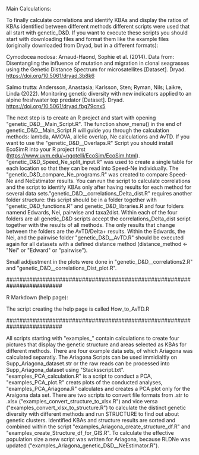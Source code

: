 Main Calculations:


To finally calculate correlations and identify KBAs and display the ratios of KBAs identified between different methods different scripts were used that all start with genetic_D&D. 
If you want to execute these scripts you should start with downloading files and format them like the example files (originally downloaded from Dryad, but in a different formats): 


Cymodocea nodosa: Arnaud-Haond, Sophie et al. (2014). Data from: Disentangling the influence of mutation and migration in clonal seagrasses using the Genetic Distance Spectrum for microsatellites [Dataset]. Dryad. https://doi.org/10.5061/dryad.3b8k6 


Salmo trutta: Andersson, Anastasia; Karlsson, Sten; Ryman, Nils; Laikre, Linda (2022). Monitoring genetic diversity with new indicators applied to an alpine freshwater top predator [Dataset]. Dryad. https://doi.org/10.5061/dryad.fbg79cnx5 

The next step is tp create an R project and start with opening "genetic_D&D__Main_Script.R". The function show_menu() in the end of genetic_D&D__Main_Script.R will guide you through the calculation methods: lambda, AMOVA, allelic overlap, Ne calculations and AvTD. If you want to use the "genetic_D&D__Overlaps.R" Script you should install EcoSimR into your R project first (https://www.uvm.edu/~ngotelli/EcoSim/EcoSim.html). "genetic_D&D_Speed_Ne_split_input.R" was used to create a single table for each location so that they can be read into Speed-Ne individually. The "genetic_D&D_compare_Ne_programs.R" was created to compare Speed-Ne and NeEstimator results. You can run the script to calculate correlations and the script to identify KBAs only after having results for each method for several data sets."genetic_D&D__correlations_Delta_dist.R" requires another folder structure: this script should be in a folder together with "genetic_D&D_functions.R" and genetic_D&D_libraries.R and four folders namend Edwards, Nei, pairwise and taxa2dist. Within each of the four folders are all genetic_D&D scripts accept the correlations_Delta_dist script together with the results of all methods. The only results that change between the folders are the AvTD/Delta+ results. Within the Edwards, the Nei, and the pairwise folder "genetic_D&D__AvTD.R" should be executed again for all datasets with a defined distance method (distance_method <- "Nei" or "Edward" or "pairwise").

Small addjustment in the plots were done in "genetic_D&D__correlations2.R" and "genetic_D&D__correlations_Dist_plot.R". 



#########################################################################


R Markdown (help page): 


The script creating the help page is called How_to_AvTD.R



#########################################################################


All scripts starting with "examples_" contain calculations to create four pictures that display the genetic structure and areas selected as KBAs for different methods. There are four example data sets, of which Ariagona was calculated separatly. The Ariagona Scripts can be used immidialtly on Supp_Ariagona_dataset.str or the raw reads can be processed into Supp_Ariagona_dataset using "Stacksscript.txt". "examples_PCA_calculation.R" is a script to conduct a PCA, "examples_PCA_plot.R" creats plots of the conducted analyses, "examples_PCA_Ariagona.R" calculates and creates a PCA plot only for the Araigona data set. There are two scripts to convert file formats from .str to .xlsx ("examples_convert_structure_to_xlsx.R") and vice versa ("examples_convert_xlsx_to_structure.R") to calculate the distinct genetic diversity with different methods and run STRUCTURE to find out about genetic clusters. Identified KBAs and structure results are sorted and combined within the script "examples_Ariagona_create_structure_df.R" and "examples_create_Structure_df_for_GIS.R". To calculate the effective population size a new script was written for Ariagona, because RLDNe was updated ("examples_Ariagona_genetic_D&D__NeEstimator.R"). 






